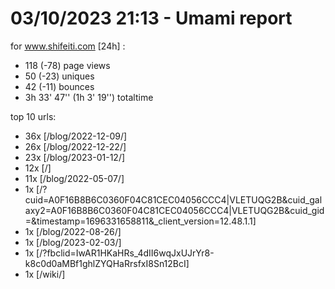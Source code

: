 # 03/10/2023 21:13 - Umami report
for www.shifeiti.com [24h] :

 - 118 (-78) page views
 - 50 (-23) uniques
 - 42 (-11) bounces
 - 3h 33' 47'' (1h 3' 19'') totaltime


top 10 urls:
 - 36x [/blog/2022-12-09/]
 - 26x [/blog/2022-12-22/]
 - 23x [/blog/2023-01-12/]
 - 12x [/]
 - 11x [/blog/2022-05-07/]
 - 1x [/?cuid=A0F16B8B6C0360F04C81CEC04056CCC4|VLETUQG2B&cuid_galaxy2=A0F16B8B6C0360F04C81CEC04056CCC4|VLETUQG2B&cuid_gid=&timestamp=1696331658811&_client_version=12.48.1.1]
 - 1x [/blog/2022-08-26/]
 - 1x [/blog/2023-02-03/]
 - 1x [/?fbclid=IwAR1HKaHRs_4dII6wqJxUJrYr8-k8c0d0aMBf1ghlZYQHaRrsfxI8Sn12BcI]
 - 1x [/wiki/]


